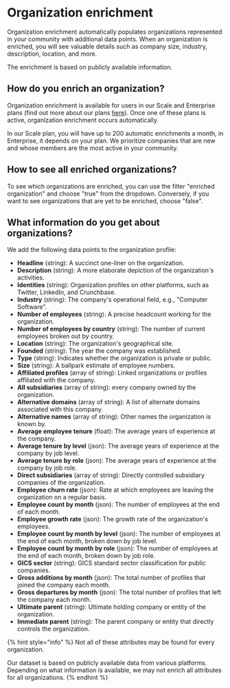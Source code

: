 # Organization enrichment

Organization enrichment automatically populates organizations represented in your community with additional data points. When an organization is enriched, you will see valuable details such as company size, industry, description, location, and more.

The enrichment is based on publicly available information.

## How do you enrich an organization?

Organization enrichment is available for users in our Scale and Enterprise plans (find out more about our plans [here](https://www.crowd.dev/pricing)). Once one of these plans is active, organization enrichment occurs automatically.

In our Scale plan, you will have up to 200 automatic enrichments a month, in Enterprise, it depends on your plan. We prioritize companies that are new and whose members are the most active in your community.

## How to see all enriched organizations?

To see which organizations are enriched, you can use the filter "enriched organization" and choose "true" from the dropdown. Conversely, if you want to see organizations that are yet to be enriched, choose "false".

## What information do you get about organizations?

We add the following data points to the organization profile:

* **Headline** (string): A succinct one-liner on the organization.
* **Description** (string): A more elaborate depiction of the organization's activities.
* **Identities** (string): Organization profiles on other platforms, such as Twitter, LinkedIn, and Crunchbase.
* **Industry** (string): The company's operational field, e.g., "Computer Software".
* **Number of employees** (string): A precise headcount working for the organization.
* **Number of employees by country** (string): The number of current employees broken out by country.
* **Location** (string): The organization's geographical site.
* **Founded** (string): The year the company was established.
* **Type** (string): Indicates whether the organization is private or public.
* **Size** (string): A ballpark estimate of employee numbers.
* **Affiliated profiles** (array of string): Linked organizations or profiles affiliated with the company.
* **All subsidiaries** (array of string): every company owned by the organization.
* **Alternative domains** (array of string): A list of alternate domains associated with this company.
* **Alternative names** (array of string): Other names the organization is known by.
* **Average employee tenure** (float): The average years of experience at the company.
* **Average tenure by level** (json): The average years of experience at the company by job level.
* **Average tenure by role** (json): The average years of experience at the company by job role.
* **Direct subsidiaries** (array of string): Directly controlled subsidiary companies of the organization.
* **Employee churn rate** (json): Rate at which employees are leaving the organization on a regular basis.
* **Employee count by month** (json): The number of employees at the end of each month.
* **Employee growth rate** (json): The growth rate of the organization's employees.
* **Employee count by month by level** (json): The number of employees at the end of each month, broken down by job level.
* **Employee count by month by role** (json): The number of employees at the end of each month, broken down by job role.
* **GICS sector** (string): GICS standard sector classification for public companies.
* **Gross additions by month** (json): The total number of profiles that joined the company each month.
* **Gross departures by month** (json): The total number of profiles that left the company each month.
* **Ultimate parent** (string): Ultimate holding company or entity of the organization.
* **Immediate parent** (string): The parent company or entity that directly controls the organization.

{% hint style="info" %}
Not all of these attributes may be found for every organization.

Our dataset is based on publicly available data from various platforms. Depending on what information is available, we may not enrich all attributes for all organizations.
{% endhint %}
